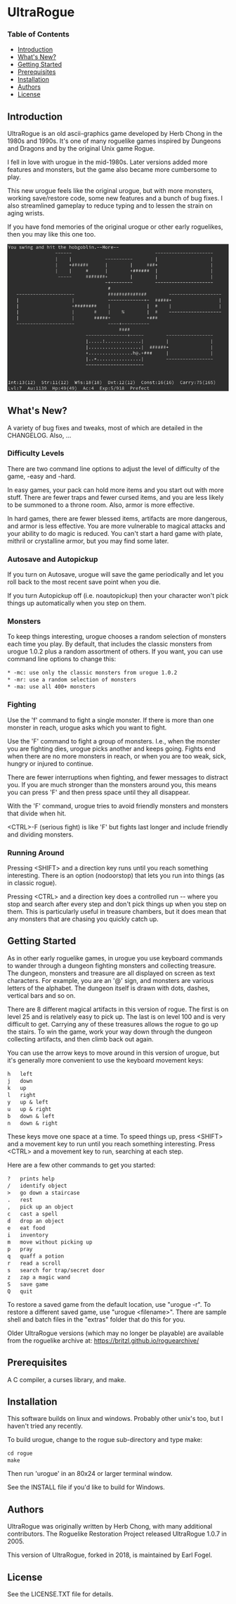 # UltraRogue

### Table of Contents
* [Introduction](#introduction)
* [What's New?](#whats-new)
* [Getting Started](#getting-started)
* [Prerequisites](#prerequisites)
* [Installation](#installation)
* [Authors](#authors)
* [License](#license)

## Introduction

UltraRogue is an old ascii-graphics game developed by Herb Chong in the
1980s and 1990s.  It's one of many roguelike games inspired by Dungeons and
Dragons and by the original Unix game Rogue.

I fell in love with urogue in the mid-1980s.  Later versions added
more features and monsters, but the game also became more cumbersome
to play.

This new urogue feels like the original urogue, but with more monsters,
working save/restore code, some new features and a bunch of bug fixes.
I also streamlined gameplay to reduce typing and to lessen the strain on
aging wrists.

If you have fond memories of the original urogue or other early roguelikes,
then you may like this one too.

![Screenshot](hobgoblin.png?raw=true)

## What's New?

A variety of bug fixes and tweaks, most of which are detailed in the
CHANGELOG.  Also, ...

### Difficulty Levels

There are two command line options to adjust the level of difficulty of the
game, -easy and -hard.

In easy games, your pack can hold more items and you start out with
more stuff.  There are fewer traps and fewer cursed items, and you are
less likely to be summoned to a throne room.  Also, armor is more
effective.

In hard games, there are fewer blessed items, artifacts are more dangerous,
and armor is less effective.  You are more vulnerable to magical
attacks and your ability to do magic is reduced.  You can't start a hard
game with plate, mithril or crystalline armor, but you may find some later.

### Autosave and Autopickup

If you turn on Autosave, urogue will save the game periodically
and let you roll back to the most recent save point when you die.

If you turn Autopickup off (i.e. noautopickup) then your character
won't pick things up automatically when you step on them.

### Monsters

To keep things interesting, urogue chooses a random selection of monsters
each time you play.  By default, that includes the classic monsters from
urogue 1.0.2 plus a random assortment of others.  If you want, you can use
command line options to change this:

    * -mc: use only the classic monsters from urogue 1.0.2
    * -mr: use a random selection of monsters
    * -ma: use all 400+ monsters

### Fighting

Use the 'f' command to fight a single monster.  If there is more than one
monster in reach, urogue asks which you want to fight.

Use the 'F' command to fight a group of monsters. I.e., when the monster
you are fighting dies, urogue picks another and keeps going.  Fights end
when there are no more monsters in reach, or when you are too weak, sick,
hungry or injured to continue.

There are fewer interruptions when fighting, and fewer messages to
distract you.  If you are much stronger than the monsters around
you, this means you can press 'F' and then press space until they
all disappear.

With the 'F' command, urogue tries to avoid friendly
monsters and monsters that divide when hit.

\<CTRL\>-F (serious fight) is like 'F' but fights last longer and
include friendly and dividing monsters.

### Running Around

Pressing \<SHIFT\> and a direction key runs until you reach something
interesting.  There is an option (nodoorstop) that lets you run into things
(as in classic rogue).

Pressing \<CTRL\> and a direction key does a controlled run -- where you
stop and search after every step and don't pick things up when you step on
them.  This is particularly useful in treasure chambers, but it does mean
that any monsters that are chasing you quickly catch up.

## Getting Started

As in other early roguelike games, in urogue you use keyboard
commands to wander through a dungeon fighting monsters and collecting
treasure.  The dungeon, monsters and treasure are all displayed on screen
as text characters.  For example, you are an '@' sign, and monsters are
various letters of the alphabet.  The dungeon itself is drawn with dots,
dashes, vertical bars and so on.

There are 8 different magical artifacts in this version of rogue.
The first is on level 25 and is relatively easy to pick up.  The last is
on level 100 and is very difficult to get.  Carrying any of these
treasures allows the rogue to go up the stairs.  To win the game, 
work your way down through the dungeon collecting artifacts, and then climb
back out again.

You can use the arrow keys to move around in this version of urogue, but
it's generally more convenient to use the keyboard movement keys:

    h	left                            
    j	down                            
    k	up                              
    l	right                           
    y	up & left                       
    u	up & right                      
    b	down & left                     
    n	down & right

These keys move one space at a time. To speed things up, press \<SHIFT\> and
a movement key to run until you reach something interesting.  Press \<CTRL\>
and a movement key to run, searching at each step.

Here are a few other commands to get you started:

    ?	prints help
    /	identify object                 
    >	go down a staircase
    .	rest
    ,	pick up an object
    c	cast a spell
    d	drop an object
    e	eat food
    i	inventory
    m	move without picking up
    p	pray
    q	quaff a potion
    r	read a scroll
    s	search for trap/secret door
    z	zap a magic wand
    S	save game
    Q	quit

To restore a saved game from the default location, use "urogue -r".
To restore a different saved game, use "urogue \<filename\>".  There are sample
shell and batch files in the "extras" folder that do this for you.

Older UltraRogue versions (which may no longer be playable) are available
from the roguelike archive at: https://britzl.github.io/roguearchive/

## Prerequisites

A C compiler, a curses library, and make.

## Installation

This software builds on linux and windows.  Probably other unix's too,
but I haven't tried any recently.

To build urogue, change to the rogue sub-directory and type make:

    cd rogue
    make

Then run 'urogue' in an 80x24 or larger terminal window.

See the INSTALL file if you'd like to build for Windows.

## Authors

UltraRogue was originally written by Herb Chong, with many additional
contributors.  The Roguelike Restoration Project released UltraRogue 1.0.7
in 2005.

This version of UltraRogue, forked in 2018, is maintained by Earl Fogel.

## License

See the LICENSE.TXT file for details.



















